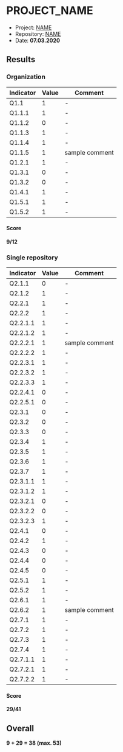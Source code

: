 # PROJECT_NAME
* Project: [NAME](https://github.com/CryptoDevTV)
* Repository: [NAME](https://github.com/CryptoDevTV/CDAF)
* Date: **07.03.2020**

## Results

### Organization

Indicator | Value | Comment 
--------- | ----- | -------
Q1.1      | 1     | - 
Q1.1.1    | 1     | - 
Q1.1.2    | 0     | - 
Q1.1.3    | 1     | - 
Q1.1.4    | 1     | - 
Q1.1.5    | 1     | sample comment 
Q1.2.1    | 1     | - 
Q1.3.1    | 0     | -
Q1.3.2    | 0     | - 
Q1.4.1    | 1     | - 
Q1.5.1    | 1     | - 
Q1.5.2    | 1     | - 

#### Score

**9/12**

### Single repository

Indicator | Value | Comment 
--------- | ----- | -------
Q2.1.1    | 0     | - 
Q2.1.2    | 1     | - 
Q2.2.1    | 1     | - 
Q2.2.2    | 1     | - 
Q2.2.1.1  | 1     | -
Q2.2.1.2  | 1     | -
Q2.2.2.1  | 1     | sample comment
Q2.2.2.2  | 1     | -
Q2.2.3.1  | 1     | -
Q2.2.3.2  | 1     | -
Q2.2.3.3  | 1     | -
Q2.2.4.1  | 0     | -
Q2.2.5.1  | 0     | -
Q2.3.1    | 0     | - 
Q2.3.2    | 0     | - 
Q2.3.3    | 0     | - 
Q2.3.4    | 1     | - 
Q2.3.5    | 1     | - 
Q2.3.6    | 1     | - 
Q2.3.7    | 1     | - 
Q2.3.1.1  | 1     | -
Q2.3.1.2  | 1     | -
Q2.3.2.1  | 0     | -
Q2.3.2.2  | 0     | -
Q2.3.2.3  | 1     | -
Q2.4.1    | 0     | - 
Q2.4.2    | 1     | - 
Q2.4.3    | 0     | - 
Q2.4.4    | 0     | - 
Q2.4.5    | 0     | - 
Q2.5.1    | 1     | - 
Q2.5.2    | 1     | - 
Q2.6.1    | 1     | - 
Q2.6.2    | 1     | sample comment 
Q2.7.1    | 1     | - 
Q2.7.2    | 1     | - 
Q2.7.3    | 1     | - 
Q2.7.4    | 1     | - 
Q2.7.1.1  | 1     | -
Q2.7.2.1  | 1     | -
Q2.7.2.2  | 1     | -

#### Score

**29/41**
 
## Overall

**9 + 29 = 38 (max. 53)**